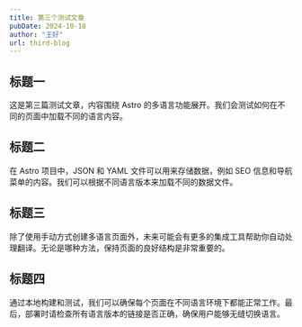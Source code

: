 ```yaml
---
title: 第三个测试文章
pubDate: 2024-10-18
author: "王好"
url: third-blog
---
```


## 标题一

这是第三篇测试文章，内容围绕 Astro 的多语言功能展开。我们会测试如何在不同的页面中加载不同的语言内容。

## 标题二

在 Astro 项目中，JSON 和 YAML 文件可以用来存储数据，例如 SEO 信息和导航菜单的内容。我们可以根据不同语言版本来加载不同的数据文件。

## 标题三

除了使用手动方式创建多语言页面外，未来可能会有更多的集成工具帮助你自动处理翻译。无论是哪种方法，保持页面的良好结构是非常重要的。

## 标题四

通过本地构建和测试，我们可以确保每个页面在不同语言环境下都能正常工作。最后，部署时请检查所有语言版本的链接是否正确，确保用户能够无缝切换语言。
